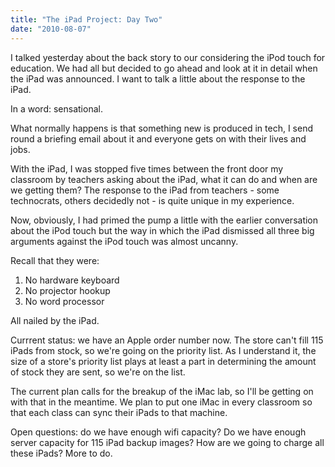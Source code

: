 ```yaml
---
title: "The iPad Project: Day Two"
date: "2010-08-07"
---
```


I talked yesterday about the back story to our considering the iPod touch for education. We had all but decided to go ahead and look at it in detail when the iPad was announced. I want to talk a little about the response to the iPad.

In a word: sensational.

What normally happens is that something new is produced in tech, I send round a briefing email about it and everyone gets on with their lives and jobs.

With the iPad, I was stopped five times between the front door my classroom by teachers asking about the iPad, what it can do and when are we getting them? The response to the iPad from teachers - some technocrats, others decidedly not - is quite unique in my experience.

Now, obviously, I had primed the pump a little with the earlier conversation about the iPod touch but the way in which the iPad dismissed all three big arguments against the iPod touch was almost uncanny.

Recall that they were:

1. No hardware keyboard
2. No projector hookup
3. No word processor

All nailed by the iPad.

Currrent status: we have an Apple order number now. The store can't fill 115 iPads from stock, so we're going on the priority list. As I understand it, the size of a store's priority list plays at least a part in determining the amount of stock they are sent, so we're on the list.

The current plan calls for the breakup of the iMac lab, so I'll be getting on with that in the meantime. We plan to put one iMac in every classroom so that each class can sync their iPads to that machine.

Open questions: do we have enough wifi capacity? Do we have enough server capacity for 115 iPad backup images? How are we going to charge all these iPads? More to do.

